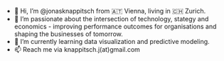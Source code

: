 - 👋 Hi, I’m @jonasknappitsch from 🇦🇹 Vienna, living in 🇨🇭 Zurich.
- 👀 I’m passionate about the intersection of technology, stategy and economics - improving performance outcomes for organisations and shaping the businesses of tomorrow.
- 🌱 I’m currently learning data visualization and predictive modeling.
- 📫 Reach me via knappitsch.j(at)gmail.com

<!---
jonasknappitsch/jonasknappitsch is a ✨ special ✨ repository because its `README.md` (this file) appears on your GitHub profile.
You can click the Preview link to take a look at your changes.
--->
